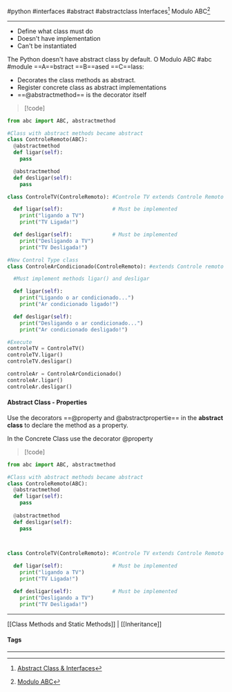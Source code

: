 #python #interfaces #abstract #abstractclass
Interfaces[^1]
Modulo ABC[^2]
***
- Define what class must do
- Doesn't have implementation
- Can't be instantiated

The Python doesn't have abstract class by default.
O Modulo ABC #abc #module ==A==bstract ==B==ased ==C==lass:
- Decorates the class methods as abstract.
- Register concrete class as abstract implementations
- ==@abstractmethod== is the decorator itself


>[!code]
```python
from abc import ABC, abstractmethod

#Class with abstract methods became abstract
class ControleRemoto(ABC):
  @abstractmethod
  def ligar(self):
    pass

  @abstractmethod
  def desligar(self):
    pass

class ControleTV(ControleRemoto): #Controle TV extends Controle Remoto

  def ligar(self):                # Must be implemented
    print("ligando a TV")
    print("TV Ligada!")

  def desligar(self):             # Must be implemented
    print("Desligando a TV")
    print("TV Desligada!")

#New Control Type class
class ControleArCondicionado(ControleRemoto): #extends Controle remoto

  #Must implement methods ligar() and desligar

  def ligar(self):
    print("Ligando o ar condicionado...")
    print("Ar condicionado ligado!")

  def desligar(self):
    print("Desligando o ar condicionado...")
    print("Ar condicionado desligado!")

#Execute
controleTV = ControleTV()
controleTV.ligar()
controleTV.desligar()

controleAr = ControleArCondicionado()
controleAr.ligar()
controleAr.desligar()
```

#### Abstract Class - Properties

Use the decorators ==@property and @abstractpropertie== in the **abstract class** to declare the method as a property.

In the Concrete Class use the decorator @property

>[!code]
```python
from abc import ABC, abstractmethod

#Class with abstract methods became abstract
class ControleRemoto(ABC):
  @abstractmethod
  def ligar(self):
    pass
    
  @abstractmethod
  def desligar(self):
    pass
   


class ControleTV(ControleRemoto): #Controle TV extends Controle Remoto

  def ligar(self):                # Must be implemented
    print("ligando a TV")
    print("TV Ligada!")

  def desligar(self):             # Must be implemented
    print("Desligando a TV")
    print("TV Desligada!")
```





***
[[Class Methods and Static Methods]] | [[Inheritance]]
#### Tags
***
[^1]: [Abstract Class & Interfaces](https://github.com/digitalinnovationone/trilha-python-dio/tree/main/02%20-%20Programa%C3%A7%C3%A3o%20Orientada%20a%20Objetos/09%20-%20Classes%20abstratas)

[^2]: [Modulo ABC](https://docs.python.org/pt-br/3/library/abc.html)
